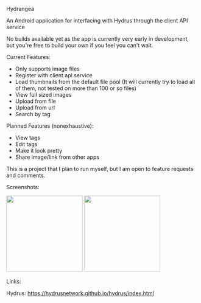 Hydrangea

An Android application for interfacing with Hydrus through the client API service

No builds available yet as the app is currently very early in development, but you're free to build your own if you feel you can't wait. 

Current Features:
- Only supports image files
- Register with client api service
- Load thumbnails from the default file pool (It will currently try to load all of them, not tested on more than 100 or so files) 
- View full sized images
- Upload from file
- Upload from url
- Search by tag

Planned Features (nonexhaustive):
- View tags
- Edit tags
- Make it look pretty
- Share image/link from other apps

This is a project that I plan to run myself, but I am open to feature requests and comments.

Screenshots:

<img src="https://user-images.githubusercontent.com/100034598/156960556-7c32b90a-972c-4c77-afb7-23f742957d68.png" width="200">    <img src="https://user-images.githubusercontent.com/100034598/156960553-62426958-1c68-409e-b9e8-aa12863ced95.png" width="200">

Links:

Hydrus: https://hydrusnetwork.github.io/hydrus/index.html
